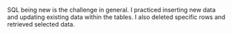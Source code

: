 SQL being new is the challenge in general. I practiced inserting new data and updating existing data within the tables. I also deleted specific rows and retrieved selected data.
